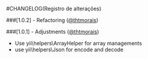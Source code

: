 ﻿#CHANGELOG(Registro de alterações)

###[1.0.2] - Refactoring ([@thtmorais](https://gitlab.com/thtmorais))

###[1.0.1] - Adjustments ([@thtmorais](https://gitlab.com/thtmorais))
- Use yii\helpers\ArrayHelper for array managements
- use yii\helpers\Json for encode and decode